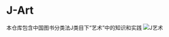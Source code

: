 # J-Art
本仓库包含中国图书分类法J类目下“艺术”中的知识和实践
![J艺术](https://github.com/gaochaoqwe/J-Art/assets/50293201/a4bc608e-c5a8-4e1a-8976-a93ea634cf26)
